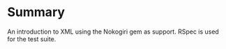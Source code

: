 # Summary
An introduction to XML using the Nokogiri gem as support. RSpec is used for the test suite.
